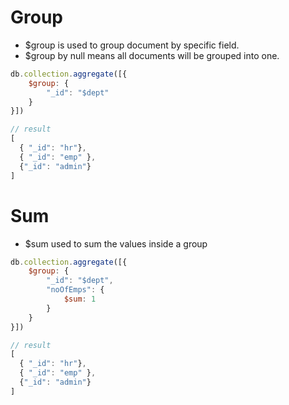 # Group
- $group is used to group document by specific field.   
- $group by null means all documents will be grouped into one.

```js 
db.collection.aggregate([{
	$group: {
		"_id": "$dept"
	}
}])

// result
[
  { "_id": "hr"},
  { "_id": "emp" },
  {"_id": "admin"}
]
```

# Sum
- $sum used to sum the values inside a group   

```js 
db.collection.aggregate([{
	$group: {
		"_id": "$dept",
		"noOfEmps": {
			$sum: 1
		}
	}
}])

// result
[
  { "_id": "hr"},
  { "_id": "emp" },
  {"_id": "admin"}
]
```